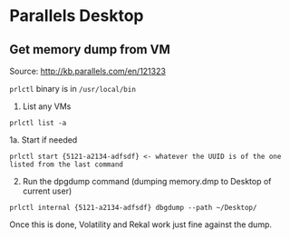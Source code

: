 # Parallels Desktop


## Get memory dump from VM

Source: http://kb.parallels.com/en/121323

`prlctl` binary is in `/usr/local/bin`

1. List any VMs
```
prlctl list -a
```

1a. Start if needed
```
prlctl start {5121-a2134-adfsdf} <- whatever the UUID is of the one listed from the last command
```

2. Run the dpgdump command (dumping memory.dmp to Desktop of current user)
```
prlctl internal {5121-a2134-adfsdf} dbgdump --path ~/Desktop/
```

Once this is done, Volatility and Rekal work just fine against the dump.


